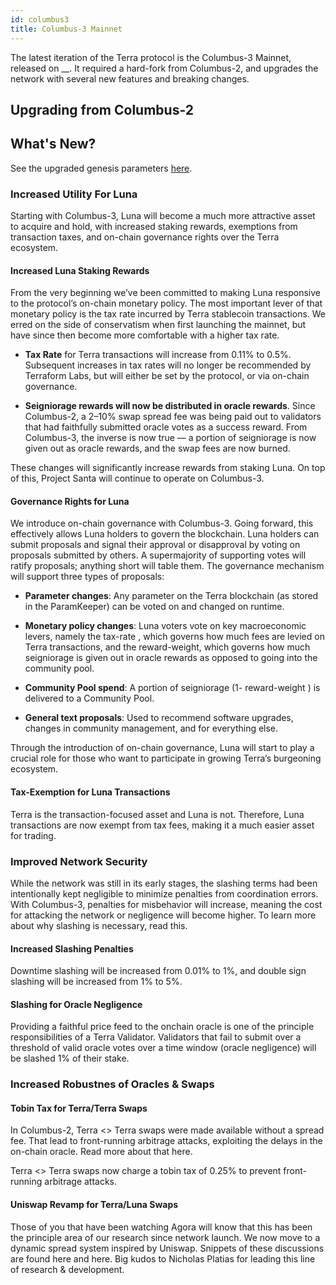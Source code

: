 ```yaml
---
id: columbus3
title: Columbus-3 Mainnet
---
```


The latest iteration of the Terra protocol is the Columbus-3 Mainnet, released on __. It required a hard-fork from Columbus-2, and upgrades the network with several new features and breaking changes.

## Upgrading from Columbus-2



## What's New?

See the upgraded genesis parameters [here](https://github.com/terra-project/launch/tree/master/columbus-3).

### Increased Utility For Luna

Starting with Columbus-3, Luna will become a much more attractive asset to acquire and hold, with increased staking rewards, exemptions from transaction taxes, and on-chain governance rights over the Terra ecosystem.

#### Increased Luna Staking Rewards

From the very beginning we’ve been committed to making Luna responsive to the protocol’s on-chain monetary policy. The most important lever of that monetary policy is the tax rate incurred by Terra stablecoin transactions. We erred on the side of conservatism when first launching the mainnet, but have since then become more comfortable with a higher tax rate.

- **Tax Rate** for Terra transactions will increase from 0.11% to 0.5%. Subsequent increases in tax rates will no longer be recommended by Terraform Labs, but will either be set by the protocol, or via on-chain governance.

- **Seigniorage rewards will now be distributed in oracle rewards**. Since Columbus-2, a 2–10% swap spread fee was being paid out to validators that had faithfully submitted oracle votes as a success reward. From Columbus-3, the inverse is now true — a portion of seigniorage is now given out as oracle rewards, and the swap fees are now burned.


These changes will significantly increase rewards from staking Luna. On top of this, Project Santa will continue to operate on Columbus-3.

#### Governance Rights for Luna

We introduce on-chain governance with Columbus-3. Going forward, this effectively allows Luna holders to govern the blockchain. Luna holders can submit proposals and signal their approval or disapproval by voting on proposals submitted by others. A supermajority of supporting votes will ratify proposals; anything short will table them. The governance mechanism will support three types of proposals:

- **Parameter changes**: Any parameter on the Terra blockchain (as stored in the ParamKeeper) can be voted on and changed on runtime.

- **Monetary policy changes**: Luna voters vote on key macroeconomic levers, namely the tax-rate , which governs how much fees are levied on Terra transactions, and the reward-weight, which governs how much seigniorage is given out in oracle rewards as opposed to going into the community pool.

- **Community Pool spend**: A portion of seigniorage (1- reward-weight ) is delivered to a Community Pool.

- **General text proposals**: Used to recommend software upgrades, changes in community management, and for everything else.

Through the introduction of on-chain governance, Luna will start to play a crucial role for those who want to participate in growing Terra’s burgeoning ecosystem.

#### Tax-Exemption for Luna Transactions

Terra is the transaction-focused asset and Luna is not. Therefore, Luna transactions are now exempt from tax fees, making it a much easier asset for trading.


### Improved Network Security

While the network was still in its early stages, the slashing terms had been intentionally kept negligible to minimize penalties from coordination errors. With Columbus-3, penalties for misbehavior will increase, meaning the cost for attacking the network or negligence will become higher. To learn more about why slashing is necessary, read this.

#### Increased Slashing Penalties

Downtime slashing will be increased from 0.01% to 1%, and double sign slashing will be increased from 1% to 5%.

#### Slashing for Oracle Negligence

Providing a faithful price feed to the onchain oracle is one of the principle responsibilities of a Terra Validator. Validators that fail to submit over a threshold of valid oracle votes over a time window (oracle negligence) will be slashed 1% of their stake.

### Increased Robustnes of Oracles & Swaps

#### Tobin Tax for Terra/Terra Swaps

In Columbus-2, Terra <> Terra swaps were made available without a spread fee. That lead to front-running arbitrage attacks, exploiting the delays in the on-chain oracle. Read more about that here.

Terra <> Terra swaps now charge a tobin tax of 0.25% to prevent front-running arbitrage attacks.

#### Uniswap Revamp for Terra/Luna Swaps

Those of you that have been watching Agora will know that this has been the principle area of our research since network launch. We now move to a dynamic spread system inspired by Uniswap. Snippets of these discussions are found here and here. Big kudos to Nicholas Platias for leading this line of research & development.
